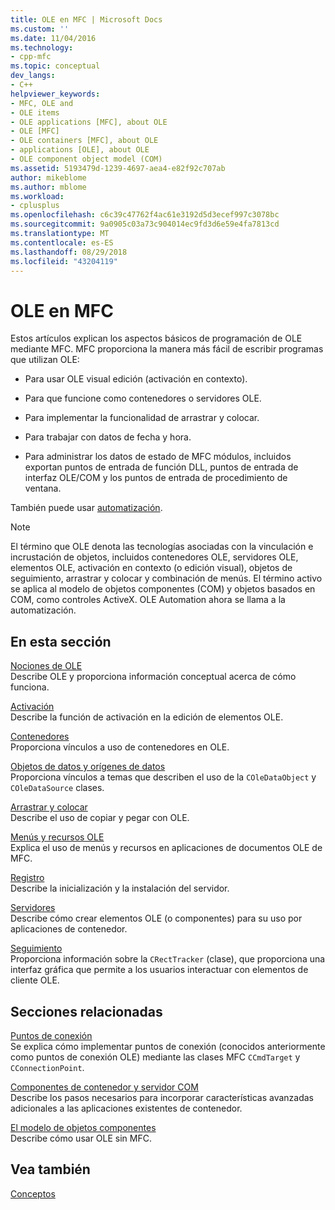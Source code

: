 ```yaml
---
title: OLE en MFC | Microsoft Docs
ms.custom: ''
ms.date: 11/04/2016
ms.technology:
- cpp-mfc
ms.topic: conceptual
dev_langs:
- C++
helpviewer_keywords:
- MFC, OLE and
- OLE items
- OLE applications [MFC], about OLE
- OLE [MFC]
- OLE containers [MFC], about OLE
- applications [OLE], about OLE
- OLE component object model (COM)
ms.assetid: 5193479d-1239-4697-aea4-e82f92c707ab
author: mikeblome
ms.author: mblome
ms.workload:
- cplusplus
ms.openlocfilehash: c6c39c47762f4ac61e3192d5d3ecef997c3078bc
ms.sourcegitcommit: 9a0905c03a73c904014ec9fd3d6e59e4fa7813cd
ms.translationtype: MT
ms.contentlocale: es-ES
ms.lasthandoff: 08/29/2018
ms.locfileid: "43204119"
---
```

# <a name="ole-in-mfc"></a>OLE en MFC
Estos artículos explican los aspectos básicos de programación de OLE mediante MFC. MFC proporciona la manera más fácil de escribir programas que utilizan OLE:  
  
-   Para usar OLE visual edición (activación en contexto).  
  
-   Para que funcione como contenedores o servidores OLE.  
  
-   Para implementar la funcionalidad de arrastrar y colocar.  
  
-   Para trabajar con datos de fecha y hora.  
  
-   Para administrar los datos de estado de MFC módulos, incluidos exportan puntos de entrada de función DLL, puntos de entrada de interfaz OLE/COM y los puntos de entrada de procedimiento de ventana.  
  
 También puede usar [automatización](../mfc/automation.md).  
  
> [!NOTE]
>  El término que OLE denota las tecnologías asociadas con la vinculación e incrustación de objetos, incluidos contenedores OLE, servidores OLE, elementos OLE, activación en contexto (o edición visual), objetos de seguimiento, arrastrar y colocar y combinación de menús. El término activo se aplica al modelo de objetos componentes (COM) y objetos basados en COM, como controles ActiveX. OLE Automation ahora se llama a la automatización.  
  
## <a name="in-this-section"></a>En esta sección  
 [Nociones de OLE](../mfc/ole-background.md)  
 Describe OLE y proporciona información conceptual acerca de cómo funciona.  
  
 [Activación](../mfc/activation-cpp.md)  
 Describe la función de activación en la edición de elementos OLE.  
  
 [Contenedores](../mfc/containers.md)  
 Proporciona vínculos a uso de contenedores en OLE.  
  
 [Objetos de datos y orígenes de datos](../mfc/data-objects-and-data-sources-ole.md)  
 Proporciona vínculos a temas que describen el uso de la `COleDataObject` y `COleDataSource` clases.  
  
 [Arrastrar y colocar](../mfc/drag-and-drop-ole.md)  
 Describe el uso de copiar y pegar con OLE.  
  
 [Menús y recursos OLE](../mfc/menus-and-resources-ole.md)  
 Explica el uso de menús y recursos en aplicaciones de documentos OLE de MFC.  
  
 [Registro](../mfc/registration.md)  
 Describe la inicialización y la instalación del servidor.  
  
 [Servidores](../mfc/servers.md)  
 Describe cómo crear elementos OLE (o componentes) para su uso por aplicaciones de contenedor.  
  
 [Seguimiento](../mfc/trackers.md)  
 Proporciona información sobre la `CRectTracker` (clase), que proporciona una interfaz gráfica que permite a los usuarios interactuar con elementos de cliente OLE.  
  
## <a name="related-sections"></a>Secciones relacionadas  
 [Puntos de conexión](../mfc/connection-points.md)  
 Se explica cómo implementar puntos de conexión (conocidos anteriormente como puntos de conexión OLE) mediante las clases MFC `CCmdTarget` y `CConnectionPoint`.  
  
 [Componentes de contenedor y servidor COM](../mfc/containers-advanced-features.md)  
 Describe los pasos necesarios para incorporar características avanzadas adicionales a las aplicaciones existentes de contenedor.  
  
 [El modelo de objetos componentes](/windows/desktop/com/the-component-object-model)  
 Describe cómo usar OLE sin MFC.  
  
## <a name="see-also"></a>Vea también  
 [Conceptos](../mfc/mfc-concepts.md)

